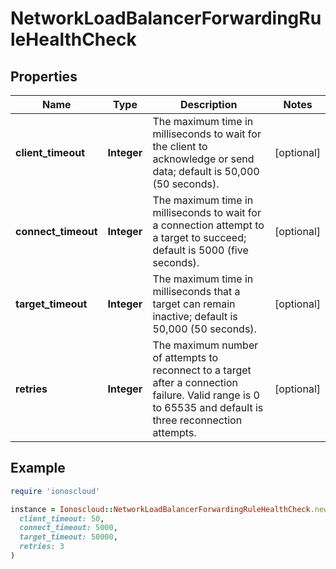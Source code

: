 # NetworkLoadBalancerForwardingRuleHealthCheck

## Properties

| Name | Type | Description | Notes |
| ---- | ---- | ----------- | ----- |
| **client_timeout** | **Integer** | The maximum time in milliseconds to wait for the client to acknowledge or send data; default is 50,000 (50 seconds). | [optional] |
| **connect_timeout** | **Integer** | The maximum time in milliseconds to wait for a connection attempt to a target to succeed; default is 5000 (five seconds). | [optional] |
| **target_timeout** | **Integer** | The maximum time in milliseconds that a target can remain inactive; default is 50,000 (50 seconds). | [optional] |
| **retries** | **Integer** | The maximum number of attempts to reconnect to a target after a connection failure. Valid range is 0 to 65535 and default is three reconnection attempts. | [optional] |

## Example

```ruby
require 'ionoscloud'

instance = Ionoscloud::NetworkLoadBalancerForwardingRuleHealthCheck.new(
  client_timeout: 50,
  connect_timeout: 5000,
  target_timeout: 50000,
  retries: 3
)
```

